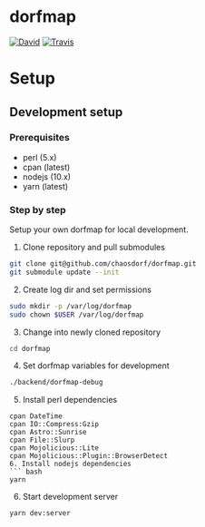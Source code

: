 # dorfmap
[![David](https://img.shields.io/david/chaosdorf/dorfmap.svg?style=flat-square)](https://david-dm.org/chaosdorf/dorfmap)
[![Travis](https://img.shields.io/travis/chaosdorf/dorfmap/master.svg?style=flat-square)](https://travis-ci.org/chaosdorf/dorfmap)

# Setup

## Development setup

### Prerequisites

- perl (5.x)
- cpan (latest)
- nodejs (10.x)
- yarn (latest)

### Step by step

Setup your own dorfmap for local development.

1. Clone repository and pull submodules
``` bash
git clone git@github.com/chaosdorf/dorfmap.git
git submodule update --init
```
2. Create log dir and set permissions
``` bash
sudo mkdir -p /var/log/dorfmap
sudo chown $USER /var/log/dorfmap
```
3. Change into newly cloned repository
``` bash
cd dorfmap
```
4. Set dorfmap variables for development
``` bash
./backend/dorfmap-debug
````
5. Install perl dependencies
```
cpan DateTime
cpan IO::Compress:Gzip
cpan Astro::Sunrise
cpan File::Slurp
cpan Mojolicious::Lite
cpan Mojolicious::Plugin::BrowserDetect
6. Install nodejs dependencies
``` bash
yarn
```
6. Start development server
```
yarn dev:server
```